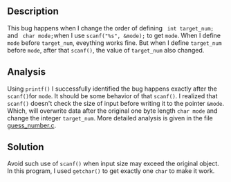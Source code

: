 ## Description ##
This bug happens when I change the order of defining ``` int target_num;``` and ``` char mode;```when I use ```scanf("%s", &mode);``` to get ```mode```.
When I define ```mode``` before ```target_num```, eveything works fine.
But when I define ```target_num``` before ```mode```, after that ```scanf()```, the value of ```target_num``` also changed.

## Analysis ##
Using ```printf()``` I successfully identified the bug happens exactly after the ```scanf()```for ```mode```.
It should be some behavior of that ```scanf()```.
I realized that ```scanf()``` doesn't check the size of input before writing it to the pointer ```&mode```.
Which, will overwrite data after the original one byte length ```char mode``` and change the integer ```target_num```.
More detailed analysis is given in the file [guess_number.c](guess_number.c).

## Solution ##
Avoid such use of ```scanf()``` when input size may exceed the original object.
In this program, I used ```getchar()``` to get exactly one ```char``` to make it work.
